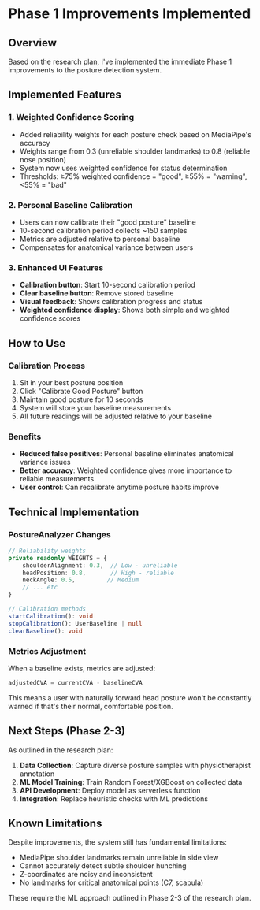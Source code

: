 # Phase 1 Improvements Implemented

## Overview
Based on the research plan, I've implemented the immediate Phase 1 improvements to the posture detection system.

## Implemented Features

### 1. Weighted Confidence Scoring
- Added reliability weights for each posture check based on MediaPipe's accuracy
- Weights range from 0.3 (unreliable shoulder landmarks) to 0.8 (reliable nose position)
- System now uses weighted confidence for status determination
- Thresholds: ≥75% weighted confidence = "good", ≥55% = "warning", <55% = "bad"

### 2. Personal Baseline Calibration
- Users can now calibrate their "good posture" baseline
- 10-second calibration period collects ~150 samples
- Metrics are adjusted relative to personal baseline
- Compensates for anatomical variance between users

### 3. Enhanced UI Features
- **Calibration button**: Start 10-second calibration period
- **Clear baseline button**: Remove stored baseline
- **Visual feedback**: Shows calibration progress and status
- **Weighted confidence display**: Shows both simple and weighted confidence scores

## How to Use

### Calibration Process
1. Sit in your best posture position
2. Click "Calibrate Good Posture" button
3. Maintain good posture for 10 seconds
4. System will store your baseline measurements
5. All future readings will be adjusted relative to your baseline

### Benefits
- **Reduced false positives**: Personal baseline eliminates anatomical variance issues
- **Better accuracy**: Weighted confidence gives more importance to reliable measurements
- **User control**: Can recalibrate anytime posture habits improve

## Technical Implementation

### PostureAnalyzer Changes
```typescript
// Reliability weights
private readonly WEIGHTS = {
    shoulderAlignment: 0.3,  // Low - unreliable
    headPosition: 0.8,       // High - reliable
    neckAngle: 0.5,         // Medium
    // ... etc
}

// Calibration methods
startCalibration(): void
stopCalibration(): UserBaseline | null
clearBaseline(): void
```

### Metrics Adjustment
When a baseline exists, metrics are adjusted:
```typescript
adjustedCVA = currentCVA - baselineCVA
```

This means a user with naturally forward head posture won't be constantly warned if that's their normal, comfortable position.

## Next Steps (Phase 2-3)

As outlined in the research plan:
1. **Data Collection**: Capture diverse posture samples with physiotherapist annotation
2. **ML Model Training**: Train Random Forest/XGBoost on collected data
3. **API Development**: Deploy model as serverless function
4. **Integration**: Replace heuristic checks with ML predictions

## Known Limitations

Despite improvements, the system still has fundamental limitations:
- MediaPipe shoulder landmarks remain unreliable in side view
- Cannot accurately detect subtle shoulder hunching
- Z-coordinates are noisy and inconsistent
- No landmarks for critical anatomical points (C7, scapula)

These require the ML approach outlined in Phase 2-3 of the research plan.